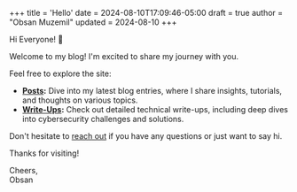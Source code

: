 +++
title = 'Hello'
date = 2024-08-10T17:09:46-05:00
draft = true
author = "Obsan Muzemil"
updated = 2024-08-10
+++



 Hi Everyone! 👋

Welcome to my blog! I'm excited to share my journey with you. 

Feel free to explore the site:

- **[Posts](/posts/):** Dive into my latest blog entries, where I share insights, tutorials, and thoughts on various topics.
- **[Write-Ups](/writeups/):** Check out detailed technical write-ups, including deep dives into cybersecurity challenges and solutions.

Don't hesitate to [reach out](/contact/) if you have any questions or just want to say hi.

Thanks for visiting!

Cheers,  
Obsan